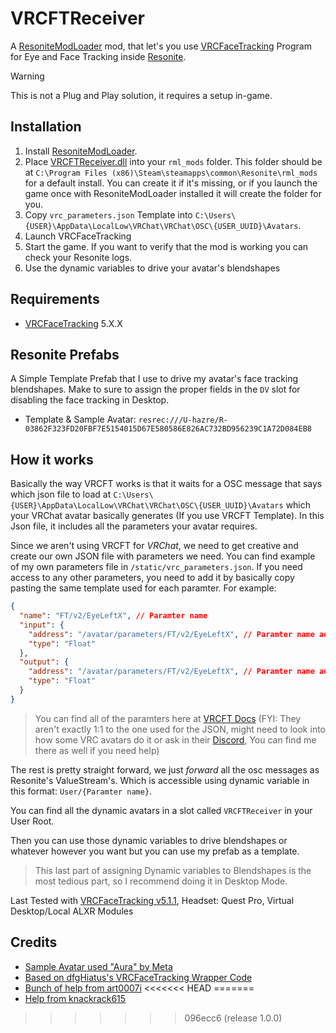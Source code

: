 # VRCFTReceiver

A [ResoniteModLoader](https://github.com/resonite-modding-group/ResoniteModLoader) mod, that let's you use [VRCFaceTracking](https://github.com/benaclejames/VRCFaceTracking) Program for Eye and Face Tracking inside [Resonite](https://resonite.com/).

> [!WARNING]
> This is not a Plug and Play solution, it requires a setup in-game.

## Installation

1. Install [ResoniteModLoader](https://github.com/resonite-modding-group/ResoniteModLoader).
2. Place [VRCFTReceiver.dll](https://github.com/hazre/VRCFTReceiver/releases/latest/download/VRCFTReceiver.dll) into your `rml_mods` folder. This folder should be at `C:\Program Files (x86)\Steam\steamapps\common\Resonite\rml_mods` for a default install. You can create it if it's missing, or if you launch the game once with ResoniteModLoader installed it will create the folder for you.
3. Copy `vrc_parameters.json` Template into `C:\Users\{USER}\AppData\LocalLow\VRChat\VRChat\OSC\{USER_UUID}\Avatars`.
4. Launch VRCFaceTracking
5. Start the game. If you want to verify that the mod is working you can check your Resonite logs.
6. Use the dynamic variables to drive your avatar's blendshapes

## Requirements

- [VRCFaceTracking](https://github.com/benaclejames/VRCFaceTracking) 5.X.X

## Resonite Prefabs

A Simple Template Prefab that I use to drive my avatar's face tracking blendshapes. Make to sure to assign the proper fields in the `DV` slot for disabling the face tracking in Desktop.

- Template & Sample Avatar: `resrec:///U-hazre/R-03862F323FD20FBF7E5154015D67E580586E826AC732BD956239C1A72D084EB8`

## How it works

Basically the way VRCFT works is that it waits for a OSC message that says which json file to load at `C:\Users\{USER}\AppData\LocalLow\VRChat\VRChat\OSC\{USER_UUID}\Avatars` which your VRChat avatar basically generates (If you use VRCFT Template). In this Json file, it includes all the parameters your avatar requires.

Since we aren't using VRCFT for _VRChat_, we need to get creative and create our own JSON file with parameters we need. You can find example of my own parameters file in `/static/vrc_parameters.json`. If you need access to any other parameters, you need to add it by basically copy pasting the same template used for each paramter. For example:

```json
{
  "name": "FT/v2/EyeLeftX", // Paramter name
  "input": {
    "address": "/avatar/parameters/FT/v2/EyeLeftX", // Paramter name address
    "type": "Float"
  },
  "output": {
    "address": "/avatar/parameters/FT/v2/EyeLeftX", // Paramter name address
    "type": "Float"
  }
}
```

> You can find all of the paramters here at [VRCFT Docs](https://docs.vrcft.io/docs/tutorial-avatars/tutorial-avatars-extras/parameters) (FYI: They aren't exactly 1:1 to the one used for the JSON, might need to look into how some VRC avatars do it or ask in their [Discord](https://discord.com/invite/vrcft), You can find me there as well if you need help)

The rest is pretty straight forward, we just _forward_ all the osc messages as Resonite's ValueStream's. Which is accessible using dynamic variable in this format: `User/{Paramter name}`.

You can find all the dynamic avatars in a slot called `VRCFTReceiver` in your User Root.

Then you can use those dynamic variables to drive blendshapes or whatever however you want but you can use my prefab as a template.

> This last part of assigning Dynamic variables to Blendshapes is the most tedious part, so I recommend doing it in Desktop Mode.

Last Tested with [VRCFaceTracking v5.1.1](https://github.com/benaclejames/VRCFaceTracking/releases), Headset: Quest Pro, Virtual Desktop/Local ALXR Modules

## Credits

- [Sample Avatar used "Aura" by Meta](https://github.com/oculus-samples/Unity-Movement/tree/main/Samples/Models/Aura)
- [Based on dfgHiatus's VRCFaceTracking Wrapper Code](https://github.com/dfgHiatus/VRCFT-Module-Wrapper/blob/master/VRCFTModuleWrapper/OSC/VRCFTOSC.cs)
- [Bunch of help from art0007i](https://github.com/art0007i)
<<<<<<< HEAD
=======
- [Help from knackrack615](https://github.com/knackrack615)
>>>>>>> 096ecc6 (release 1.0.0)
